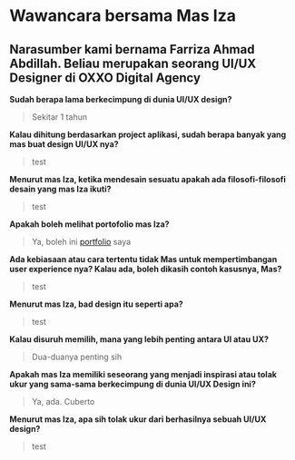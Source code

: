 # Wawancara bersama Mas Iza
## Narasumber kami bernama Farriza Ahmad Abdillah. Beliau merupakan seorang UI/UX Designer di OXXO Digital Agency

**Sudah berapa lama berkecimpung di dunia UI/UX design?**
>Sekitar 1 tahun

**Kalau dihitung berdasarkan project aplikasi, sudah berapa banyak yang mas buat design UI/UX nya?**
>test

**Menurut mas Iza, ketika mendesain sesuatu apakah ada filosofi-filosofi desain yang mas Iza ikuti?**
>test

**Apakah boleh melihat portofolio mas Iza?**
>Ya, boleh ini [portfolio](https://dribbble.com/Izaiza) saya 

**Ada kebiasaan atau cara tertentu tidak Mas untuk mempertimbangan user experience nya? Kalau ada, boleh dikasih contoh kasusnya, Mas?** 
>test

**Menurut mas Iza, bad design itu seperti apa?**
>test

**Kalau disuruh memilih, mana yang lebih penting antara UI atau UX?**
>Dua-duanya penting sih

**Apakah mas Iza memiliki seseorang yang menjadi inspirasi atau tolak ukur yang sama-sama berkecimpung di dunia UI/UX Design ini?**
>Ya, ada. Cuberto

**Menurut mas Iza, apa sih tolak ukur dari berhasilnya sebuah UI/UX design?**
>test